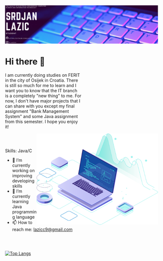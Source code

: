 ![](https://github.com/Lazic997/Lazic997/blob/main/Lazic997.png)
# Hi there 👋


<p style="padding-right: 50%;">
I am currently doing studies on FERIT in the city of Osijek in Croatia.
There is still so much for me to learn and I want you to know that the IT branch is
a completely "new thing" to me. For now, I don't have major projects that I can share with
you except my final assignment "Bank Management System" and some Java assignment from this semester.
I hope you enjoy it!
<p/>
<img src="https://github.com/Lazic997/Lazic997/blob/main/pc.png" align="right" width="400" height="300"> 
<br>
<br>

Skills: Java/C

- 🔭 I’m currently working on improving developing skills 
- 🌱 I’m currently learning Java programming language 
- 📫 How to reach me: lazicc9@gmail.com 
    
<br>
<br>

[![Top Langs](https://github-readme-stats.vercel.app/api/top-langs/?username=Lazic997)](https://github.com/anuraghazra/github-readme-stats)


